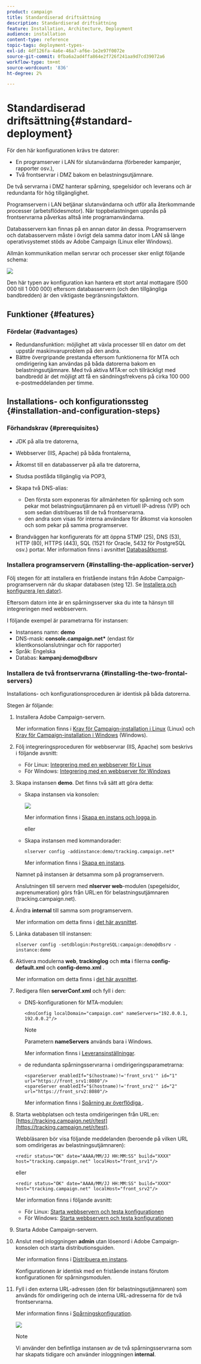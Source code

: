 ```yaml
---
product: campaign
title: Standardiserad driftsättning
description: Standardiserad driftsättning
feature: Installation, Architecture, Deployment
audience: installation
content-type: reference
topic-tags: deployment-types-
exl-id: 4df126fa-4a6e-46a7-af6e-1e2e97f0072e
source-git-commit: 0fba6a2ad4ffa864e2f726f241aa9d7cd39072a6
workflow-type: tm+mt
source-wordcount: '836'
ht-degree: 2%

---
```


# Standardiserad driftsättning{#standard-deployment}



För den här konfigurationen krävs tre datorer:

* En programserver i LAN för slutanvändarna (förbereder kampanjer, rapporter osv.),
* Två frontservrar i DMZ bakom en belastningsutjämnare.

De två servrarna i DMZ hanterar spårning, spegelsidor och leverans och är redundanta för hög tillgänglighet.

Programservern i LAN betjänar slutanvändarna och utför alla återkommande processer (arbetsflödesmotor). När toppbelastningen uppnås på frontservrarna påverkas alltså inte programanvändarna.

Databasservern kan finnas på en annan dator än dessa. Programservern och databasservern måste i övrigt dela samma dator inom LAN så länge operativsystemet stöds av Adobe Campaign (Linux eller Windows).

Allmän kommunikation mellan servrar och processer sker enligt följande schema:

![](assets/s_001_ncs_install_standardconfig.png)

Den här typen av konfiguration kan hantera ett stort antal mottagare (500 000 till 1 000 000) eftersom databasservern (och den tillgängliga bandbredden) är den viktigaste begränsningsfaktorn.

## Funktioner {#features}

### Fördelar {#advantages}

* Redundansfunktion: möjlighet att växla processer till en dator om det uppstår maskinvaruproblem på den andra.
* Bättre övergripande prestanda eftersom funktionerna för MTA och omdirigering kan användas på båda datorerna bakom en belastningsutjämnare. Med två aktiva MTA:er och tillräckligt med bandbredd är det möjligt att få en sändningsfrekvens på cirka 100 000 e-postmeddelanden per timme.

## Installations- och konfigurationssteg {#installation-and-configuration-steps}

### Förhandskrav {#prerequisites}

* JDK på alla tre datorerna,
* Webbserver (IIS, Apache) på båda frontalerna,
* Åtkomst till en databasserver på alla tre datorerna,
* Studsa postlåda tillgänglig via POP3,
* Skapa två DNS-alias:

   * Den första som exponeras för allmänheten för spårning och som pekar mot belastningsutjämnaren på en virtuell IP-adress (VIP) och som sedan distribueras till de två frontservrarna.
   * den andra som visas för interna användare för åtkomst via konsolen och som pekar på samma programserver.

* Brandväggen har konfigurerats för att öppna STMP (25), DNS (53), HTTP (80), HTTPS (443), SQL (1521 för Oracle, 5432 för PostgreSQL osv.) portar. Mer information finns i avsnittet [Databasåtkomst](../../installation/using/network-configuration.md#database-access).

### Installera programservern {#installing-the-application-server}

Följ stegen för att installera en fristående instans från Adobe Campaign-programservern när du skapar databasen (steg 12). Se [Installera och konfigurera (en dator)](../../installation/using/standalone-deployment.md#installing-and-configuring--single-machine-).

Eftersom datorn inte är en spårningsserver ska du inte ta hänsyn till integreringen med webbservern.

I följande exempel är parametrarna för instansen:

* Instansens namn: **demo**
* DNS-mask: **console.campaign.net&#42;** (endast för klientkonsolanslutningar och för rapporter)
* Språk: Engelska
* Databas: **kampanj:demo@dbsrv**

### Installera de två frontservrarna {#installing-the-two-frontal-servers}

Installations- och konfigurationsproceduren är identisk på båda datorerna.

Stegen är följande:

1. Installera Adobe Campaign-servern.

   Mer information finns i [Krav för Campaign-installation i Linux](../../installation/using/prerequisites-of-campaign-installation-in-linux.md) (Linux) och [Krav för Campaign-installation i Windows](../../installation/using/prerequisites-of-campaign-installation-in-windows.md) (Windows).

1. Följ integreringsproceduren för webbservrar (IIS, Apache) som beskrivs i följande avsnitt:

   * För Linux: [Integrering med en webbserver för Linux](../../installation/using/integration-into-a-web-server-for-linux.md)
   * För Windows: [Integrering med en webbserver för Windows](../../installation/using/integration-into-a-web-server-for-windows.md)

1. Skapa instansen **demo**. Det finns två sätt att göra detta:

   * Skapa instansen via konsolen:

     ![](assets/install_create_new_connexion.png)

     Mer information finns i [Skapa en instans och logga in](../../installation/using/creating-an-instance-and-logging-on.md).

     eller

   * Skapa instansen med kommandorader:

     ```
     nlserver config -addinstance:demo/tracking.campaign.net*
     ```

     Mer information finns i [Skapa en instans](../../installation/using/command-lines.md#creating-an-instance).

   Namnet på instansen är detsamma som på programservern.

   Anslutningen till servern med **nlserver web**-modulen (spegelsidor, avprenumeration) görs från URL:en för belastningsutjämnaren (tracking.campaign.net).

1. Ändra **internal** till samma som programservern.

   Mer information om detta finns i [det här avsnittet](../../installation/using/configuring-campaign-server.md#internal-identifier).

1. Länka databasen till instansen:

   ```
   nlserver config -setdblogin:PostgreSQL:campaign:demo@dbsrv -instance:demo
   ```

1. Aktivera modulerna **web**, **trackinglog** och **mta** i filerna **config-default.xml** och **config-demo.xml** .

   Mer information om detta finns i [det här avsnittet](../../installation/using/configuring-campaign-server.md#enabling-processes).

1. Redigera filen **serverConf.xml** och fyll i den:

   * DNS-konfigurationen för MTA-modulen:

     ```
     <dnsConfig localDomain="campaign.com" nameServers="192.0.0.1, 192.0.0.2"/>
     ```

     >[!NOTE]
     >
     >Parametern **nameServers** används bara i Windows.

     Mer information finns i [Leveransinställningar](configure-delivery-settings.md).

   * de redundanta spårningsservrarna i omdirigeringsparametrarna:

     ```
     <spareServer enabledIf="$(hostname)!='front_srv1'" id="1" url="https://front_srv1:8080"/>
     <spareServer enabledIf="$(hostname)!='front_srv2'" id="2" url="https://front_srv2:8080"/>
     ```

     Mer information finns i [Spårning av överflödiga ](configuring-campaign-server.md#redundant-tracking).

1. Starta webbplatsen och testa omdirigeringen från URL:en: [https://tracking.campaign.net/r/test](https://tracking.campaign.net/r/test).

   Webbläsaren bör visa följande meddelanden (beroende på vilken URL som omdirigeras av belastningsutjämnaren):

   ```
   <redir status="OK" date="AAAA/MM/JJ HH:MM:SS" build="XXXX" host="tracking.campaign.net" localHost="front_srv1"/>
   ```

   eller

   ```
   <redir status="OK" date="AAAA/MM/JJ HH:MM:SS" build="XXXX" host="tracking.campaign.net" localHost="front_srv2"/>
   ```

   Mer information finns i följande avsnitt:

   * För Linux: [Starta webbservern och testa konfigurationen](../../installation/using/integration-into-a-web-server-for-linux.md#launching-the-web-server-and-testing-the-configuration)
   * För Windows: [Starta webbservern och testa konfigurationen](../../installation/using/integration-into-a-web-server-for-windows.md#launching-the-web-server-and-testing-the-configuration)

1. Starta Adobe Campaign-servern.
1. Anslut med inloggningen **admin** utan lösenord i Adobe Campaign-konsolen och starta distributionsguiden.

   Mer information finns i [Distribuera en instans](../../installation/using/deploying-an-instance.md).

   Konfigurationen är identisk med en fristående instans förutom konfigurationen för spårningsmodulen.

1. Fyll i den externa URL-adressen (den för belastningsutjämnaren) som används för omdirigering och de interna URL-adresserna för de två frontservrarna.

   Mer information finns i [Spårningskonfiguration](../../installation/using/deploying-an-instance.md#tracking-configuration).

   ![](assets/d_ncs_install_tracking2.png)

   >[!NOTE]
   >
   >Vi använder den befintliga instansen av de två spårningsservrarna som har skapats tidigare och använder inloggningen **internal**.
